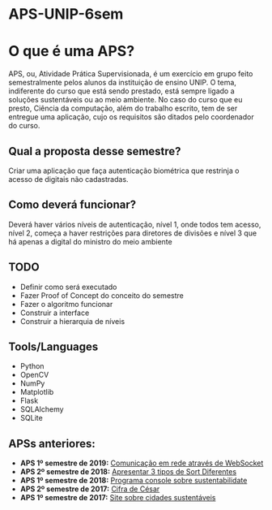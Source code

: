 # APS-UNIP-6sem
O que é uma APS?
=================
APS, ou, Atividade Prática Supervisionada, é um exercício em grupo feito semestralmente pelos alunos da instituição de ensino UNIP. O tema, indiferente do curso que está sendo prestado, está sempre ligado a soluções sustentáveis ou ao meio ambiente.
No caso do curso que eu presto, Ciência da computação, além do trabalho escrito, tem de ser entregue uma aplicação, cujo os requisitos são ditados pelo coordenador do curso.

Qual a proposta desse semestre?
-----------
Criar uma aplicação que faça autenticação biométrica que restrinja o acesso de digitais não cadastradas.

Como deverá funcionar?
-----------
Deverá haver vários níveis de autenticação, nível 1, onde todos tem acesso, nível 2, começa a haver restrições para diretores de divisões e nível 3 que há apenas a digital do ministro do meio ambiente

TODO
-----------
- Definir como será executado
- Fazer Proof of Concept do conceito do semestre
- Fazer o algoritmo funcionar
- Construir a interface
- Construir a hierarquia de níveis

Tools/Languages
-----------
- Python
- OpenCV
- NumPy
- Matplotlib
- Flask
- SQLAlchemy
- SQLite

APSs anteriores:
-----------
* **APS 1º semestre de 2019:** [Comunicação em rede através de WebSocket](https://github.com/ogabriel/APS-UNIP-5sem)
* **APS 2º semestre de 2018:** [Apresentar 3 tipos de Sort Diferentes](https://github.com/ogabriel/APS-UNIP-4sem)
* **APS 1º semestre de 2018:** [Programa console sobre sustentabilidate](https://github.com/ogabriel/APS-UNIP-3sem)
* **APS 2º semestre de 2017:** [Cifra de César](https://github.com/ogabriel/APS-UNIP-2sem)
* **APS 1º semestre de 2017:** [Site sobre cidades sustentáveis](https://github.com/ogabriel/APS-UNIP-1sem)


